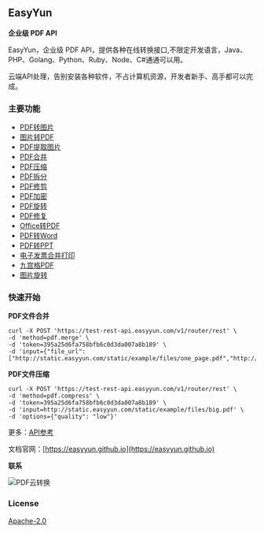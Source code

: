 ## EasyYun

**企业级 PDF API**

EasyYun，企业级 PDF API，提供各种在线转换接口,不限定开发语言，Java、PHP、Golang、Python、Ruby、Node、C#通通可以用。

云端API处理，告别安装各种软件，不占计算机资源，开发者新手、高手都可以完成。

### **主要功能**


- [PDF转图片](https://easyyun.github.io/docs/api/pdf.split-to-image)
- [图片转PDF](https://easyyun.github.io/docs/api/pdf.image-to-pdf)
- [PDF提取图片](https://easyyun.github.io/docs/api/pdf.pdf-extract-image)
- [PDF合并](https://easyyun.github.io/docs/api/pdf.merge)
- [PDF压缩](https://easyyun.github.io/docs/api/pdf.compress)
- [PDF拆分](https://easyyun.github.io/docs/api/pdf.split-to-pdf)
- [PDF修剪](https://easyyun.github.io/docs/api/pdf.trim)
- [PDF加密](https://easyyun.github.io/docs/api/pdf.encrypt)
- [PDF旋转](https://easyyun.github.io/docs/api/pdf.rotate)
- [PDF修复](https://easyyun.github.io/docs/api/pdf.pdf-repair)
- [Office转PDF](https://easyyun.github.io/docs/api/pdf.offcie-to-pdf)
- [PDF转Word](https://easyyun.github.io/docs/api/pdf.pdf-to-doc)
- [PDF转PPT](https://easyyun.github.io/docs/api/pdf.pdf-to-pptx)
- [电子发票合并打印](https://easyyun.github.io/docs/api/pdf.pdf-2a5-to-a4)
- [九宫格PDF](https://easyyun.github.io/docs/api/pdf.pdf-to-grid)
- [图片旋转](https://easyyun.github.io/docs/api/img.img-rotate)

### **快速开始**

**PDF文件合并**

```shell
curl -X POST 'https://test-rest-api.easyyun.com/v1/router/rest' \
-d 'method=pdf.merge' \
-d 'token=395a25d6fa758bfb6c0d3da007a8b189' \
-d 'input={"file_url":["http://static.easyyun.com/static/example/files/one_page.pdf","http://static.easyyun.com/static/example/files/two_pages.pdf"]}'
```


**PDF文件压缩**

```shell
curl -X POST 'https://test-rest-api.easyyun.com/v1/router/rest' \
-d 'method=pdf.compress' \
-d 'token=395a25d6fa758bfb6c0d3da007a8b189' \
-d 'input=http://static.easyyun.com/static/example/files/big.pdf' \
-d 'options={"quality": "low"}'
```

更多：[API参考](https://easyyun.github.io/docs/api/base)

文档官网：[https://easyyun.github.io](https://easyyun.github.io)

**联系**

![PDF云转换](https://static.easyyun.com/static/xcx/gongzhonghao.jpg)

### License

[Apache-2.0](https://www.apache.org/licenses/LICENSE-2.0)


